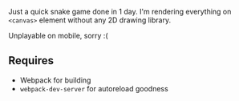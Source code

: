 Just a quick snake game done in 1 day. I'm rendering everything on `<canvas>` element without any 2D drawing library. 

Unplayable on mobile, sorry :(

## Requires

- Webpack for building
- `webpack-dev-server` for autoreload goodness
